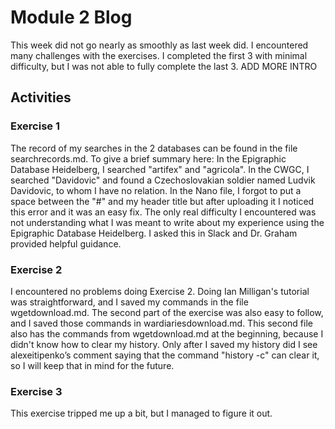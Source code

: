 # Module 2 Blog

This week did not go nearly as smoothly as last week did. I encountered many challenges with the exercises. I completed the first 3 with minimal difficulty, but I was not able to fully complete the last 3. ADD MORE INTRO

## Activities

### Exercise 1

The record of my searches in the 2 databases can be found in the file searchrecords.md. To give a brief summary here: In the Epigraphic Database Heidelberg, I searched "artifex" and "agricola". In the CWGC, I searched "Davidovic" and found a Czechoslovakian soldier named Ludvik Davidovic, to whom I have no relation. In the Nano file, I forgot to put a space between the "#" and my header title but after uploading it I noticed this error and it was an easy fix. The only real difficulty I encountered was not understanding what I was meant to write about my experience using the Epigraphic Database Heidelberg. I asked this in Slack and Dr. Graham provided helpful guidance.

### Exercise 2

I encountered no problems doing Exercise 2. Doing Ian Milligan's tutorial was straightforward, and I saved my commands in the file wgetdownload.md. The second part of the exercise was also easy to follow, and I saved those commands in wardiariesdownload.md. This second file also has the commands from wgetdownload.md at the beginning, because I didn't know how to clear my history. Only after I saved my history did I see alexeitipenko’s comment saying that the command "history -c" can clear it, so I will keep that in mind for the future.

### Exercise 3

This exercise tripped me up a bit, but I managed to figure it out. 
